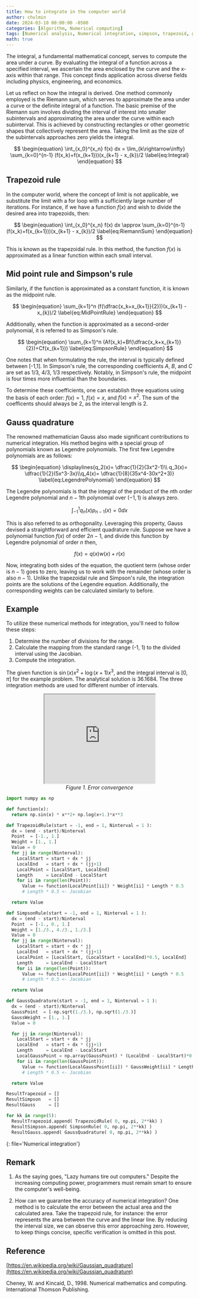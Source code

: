 ```yaml
---
title: How to integrate in the computer world
author: chulmin
date: 2024-03-10 00:00:00 -0500
categories: [Algorithm, Numerical computing]
tags: [Numerical analysis, Numerical integration, simpson, trapezoid, gauss point, Gauss quadrature, Gauss, integral]
math: true
---
```



The integral, a fundamental mathematical concept, serves to compute the area under a curve. By evaluating the integral of a function across a specified interval, we ascertain the area enclosed by the curve and the x-axis within that range. This concept finds application across diverse fields including physics, engineering, and economics.

Let us reflect on how the integral is derived. One method commonly employed is the Riemann sum, which serves to approximate the area under a curve or the definite integral of a function. The basic premise of the Riemann sum involves dividing the interval of interest into smaller subintervals and approximating the area under the curve within each subinterval. This is achieved by constructing rectangles or other geometric shapes that collectively represent the area. Taking the limit as the size of the subintervals approaches zero yields the integral.

$$
\begin{equation}
  \int_{x_0}^{x_n} f(x) dx = \lim_{k\rightarrow\infty} \sum_{k=0}^{n-1} (f(x_k)+f(x_{k+1}))(x_{k+1} - x_{k})/2
  \label{eq:Integral}
\end{equation}
$$

## Trapezoid rule 
In the computer world, where the concept of limit is not applicable, we substitute the limit with a for loop with a sufficiently large number of iterations. For instance, if we have a function $f(x)$ and wish to divide the desired area into trapezoids, then:

$$
\begin{equation}
   \int_{x_0}^{x_n} f(x) dx \approx \sum_{k=0}^{n-1} (f(x_k)+f(x_{k+1}))(x_{k+1} - x_{k})/2
  \label{eq:RiemannSum}
\end{equation}
$$

This is known as the trapezoidal rule. In this method, the function $f(x)$ is approximated as a linear function within each small interval.

## Mid point rule and Simpson's rule
Similarly, if the function is approximated as a constant function, it is known as the midpoint rule. 

$$
\begin{equation}
   \sum_{k=1}^n (f(\dfrac{x_k+x_{k+1}}{2}))(x_{k+1} - x_{k})/2
  \label{eq:MidPointRule}
\end{equation}
$$

Additionally, when the function is approximated as a second-order polynomial, it is referred to as Simpson's rule.

$$
\begin{equation}
   \sum_{k=1}^n (Af(x_k)+Bf(\dfrac{x_k+x_{k+1}}{2})+Cf(x_{k+1}))
  \label{eq:SimpsonRule}
\end{equation}
$$

One notes that when formulating the rule, the interval is typically defined between \[-1,1\]. In Simpson's rule, the corresponding coefficients $A$, $B$, and $C$ are set as 1/3, 4/3, 1/3 respectively. Notably, in Simpson's rule, the midpoint is four times more influential than the boundaries. 

To determine these coefficients, one can establish three equations using the basis of each order: $f(x)=1$, $f(x)=x$, and $f(x)=x^2$. The sum of the coefficents should always be 2, as the interval length is 2.

## Gauss quadrature

The renowned mathematician Gauss also made significant contributions to numerical integration. His method begins with a special group of polynomials known as Legendre polynomials. The first few Legendre polynomials are as follows:

$$
\begin{equation}
  \displaylines{q_2(x)= \dfrac{1}{2}(3x^2-1)\\ q_3(x)= \dfrac{1}{2}(5x^3-3x)\\q_4(x)= \dfrac{1}{8}(35x^4-30x^2+3)}
  \label{eq:LegendrePolynomial}
\end{equation}
$$

The Legendre polynomials is that the integral of the product of the $n$th order Legendre polynomial and $n-1$th polynomial over $(-1,1)$ is always zero. 

$$
\begin{equation}
   \int_{-1}^{1} q_n(x)p_{n-1}(x) = 0 dx
  \label{eq:Characteristics}
\end{equation}
$$

This is also referred to as orthogonality. Leveraging this property, Gauss devised a straightforward and efficient quadrature rule. Suppose we have a polynomial function $f(x)$ of order $2n-1$, and divide this function by Legendre polynomial of order $n$ then,

$$
\begin{equation}
   f(x) = q(x)w(x)+r(x)
  \label{eq:DividedByLegendrePolynomial}
\end{equation}
$$


Now, integrating both sides of the equation, the quotient term (whose order is $n-1$) goes to zero, leaving us to work with the remainder (whose order is also $n-1$). Unlike the trapezoidal rule and Simpson's rule, the integration points are the solutions of the Legendre equation. Additionally, the corresponding weights can be calculated similarly to before.


## Example
To utilize these numerical methods for integration, you'll need to follow these steps:

1. Determine the number of divisions for the range.
2. Calculate the mapping from the standard range (-1, 1) to the divided interval using the Jacobian.
3. Compute the integration.

The given function is $\sin{(x)}x^2 + \log{(x+1)}x^3$, and the integral interval is $[0,\pi]$ for the example problem. The analytical solution is $36.1684$. The three integration methods are used for different number of intervals.

<p align="center">
<iframe src="https://drive.google.com/file/d/105nBDnmz5u2iLgSNMeDTUpd0mbIeAU3V/preview" width="299" height="240"></iframe>
  <br>
  <em>Figure 1. Error convergence</em>
</p>

```python
import numpy as np

def function(x):
  return np.sin(x) * x**2+ np.log(x+1.)*x**3

def TrapezoidRule(start = -1, end = 1, Ninterval = 1 ):
  dx = (end - start)/Ninterval
  Point  = [-1., 1.]
  Weight = [1., 1.]
  Value = 0
  for jj in range(Ninterval):
    LocalStart = start + dx * jj
    LocalEnd   = start + dx * (jj+1)
    LocalPoint = [LocalStart, LocalEnd]
    Length     = LocalEnd - LocalStart
    for ii in range(len(Point)):
      Value += function(LocalPoint[ii]) * Weight[ii] * Length * 0.5
      # Length * 0.5 <- Jacobian

  return Value

def SimpsonRule(start = -1, end = 1, Ninterval = 1 ):
  dx = (end - start)/Ninterval
  Point  = [-1., 0., 1.]
  Weight = [1./3., 4./3., 1./3.]
  Value = 0
  for jj in range(Ninterval):
    LocalStart = start + dx * jj
    LocalEnd   = start + dx * (jj+1)
    LocalPoint = [LocalStart, (LocalStart + LocalEnd)*0.5, LocalEnd]
    Length     = LocalEnd - LocalStart
    for ii in range(len(Point)):
      Value += function(LocalPoint[ii]) * Weight[ii] * Length * 0.5
      # Length * 0.5 <- Jacobian

  return Value

def GaussQuadrature(start = -1, end = 1, Ninterval = 1 ):
  dx = (end - start)/Ninterval
  GaussPoint  = [-np.sqrt(1./3.), np.sqrt(1./3.)]
  GaussWeight = [1., 1.]
  Value = 0

  for jj in range(Ninterval):
    LocalStart = start + dx * jj
    LocalEnd   = start + dx * (jj+1)
    Length     = LocalEnd - LocalStart
    LocalGaussPoint = np.array(GaussPoint) * (LocalEnd - LocalStart)*0.5 + (LocalEnd + LocalStart)*0.5
    for ii in range(len(GaussPoint)):
      Value += function(LocalGaussPoint[ii]) * GaussWeight[ii] * Length * 0.5
      # Length * 0.5 <- Jacobian

  return Value

ResultTrapezoid = []
ResultSimpson   = []
ResultGauss     = []

for kk in range(5):
  ResultTrapezoid.append( TrapezoidRule( 0, np.pi, 2**kk) )
  ResultSimpson.append( SimpsonRule( 0, np.pi, 2**kk) )
  ResultGauss.append( GaussQuadrature( 0, np.pi, 2**kk) )
```
{: file='Numerical integration'}




## Remark
1. As the saying goes, "Lazy humans tire out computers." Despite the increasing computing power, programmers must remain smart to ensure the computer's well-being.

2. How can we guarantee the accuracy of numerical integration? One method is to calculate the error between the actual area and the calculated area. Take the trapezoid rule, for instance: the error represents the area between the curve and the linear line. By reducing the interval size, we can observe this error approaching zero. However, to keep things concise, specific verification is omitted in this post.


## Reference 
[https://en.wikipedia.org/wiki/Gaussian_quadrature](https://en.wikipedia.org/wiki/Gaussian_quadrature)

Cheney, W. and Kincaid, D., 1998. Numerical mathematics and computing. International Thomson Publishing.




